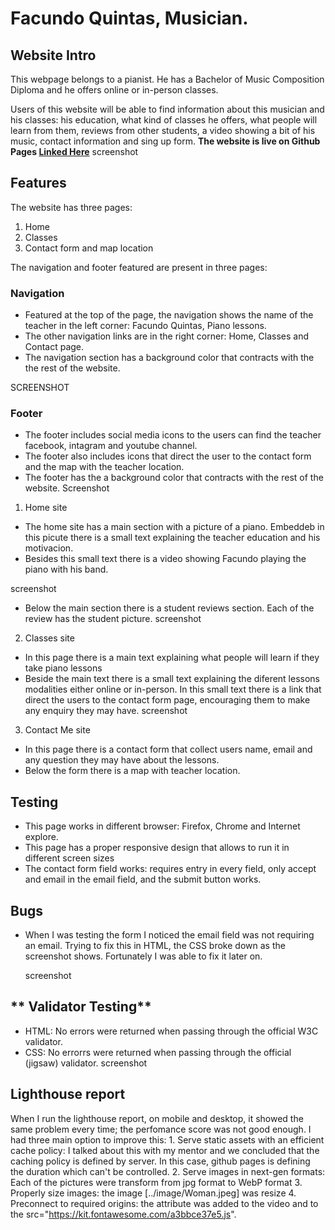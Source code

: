 # **Facundo Quintas, Musician.**

## **Website Intro**


This webpage belongs to a pianist. He has a Bachelor of Music Composition Diploma and he offers online or in-person classes.

Users of this website will be able to find information about this musician and his classes: his education, what kind of classes he offers, what people will learn from them, reviews from other students, a video showing a bit of his music, contact information and sing up form. 
**The website is live on Github Pages [Linked Here](https://luquintas11.github.io/FirstProject/index.html)**
 screenshot



## **Features**

The website has three pages:
1. Home
2. Classes
3. Contact form and map location

The navigation and footer featured are present in three pages:

### **Navigation**
* Featured at the top of the page, the navigation shows the name of the teacher in the left corner: Facundo Quintas, Piano lessons.
* The other navigation links are in the right corner: Home, Classes and Contact page. 
* The navigation section has a background color that contracts with the the rest of the website. 

SCREENSHOT

### **Footer**
* The footer includes social media icons to the users can find the teacher facebook, intagram and youtube channel.
* The footer also includes icons that direct the user to the contact form and the map with the teacher location. 
* The footer has the a background color that contracts with the rest of the website. 
Screenshot

1. Home site

* The home site has a main section with a picture of a piano. Embeddeb in this picute there is a small text explaining the teacher education and his motivacion.
* Besides this small text there is a video showing Facundo playing the piano with his band.

screenshot

* Below the main section there is a student reviews section. Each of the review has the student picture. 
screenshot

2. Classes site

* In this page there is a main text explaining what people will learn if they take piano lessons
* Beside the main text there is a small text explaining the diferent lessons modalities either online or in-person. In this small text there is a link that direct the users to the contact form page, encouraging them to make any enquiry they may have. 
screenshot

3. Contact Me site

* In this page there is a contact form that collect  users name, email and any question they may have about the lessons.
* Below the form there is a map with teacher location. 



## Testing

* This page works in different browser: Firefox, Chrome and Internet explore. 
* This page has a proper responsive design that allows to run it in different screen sizes
* The contact form field works: requires entry in every field, only accept and email in the email field, and the submit button works. 

## Bugs

* When I was testing the form I noticed the email field was not requiring an email. Trying to fix this in HTML, the CSS broke down as the screenshot shows. Fortunately I was able to fix it later on.


   screenshot


## ** Validator Testing**


* HTML: No errors were returned when passing through the official W3C validator. 
* CSS:  No errorrs were returned when passing through the  official (jigsaw) validator. 
screenshot 

## Lighthouse report

When I run the lighthouse report, on mobile and desktop, it showed the same problem every time; the perfomance score was not good enough. I had three main option to improve this: 
                                              1. Serve static assets with an efficient cache policy: I talked about this with my mentor and we concluded that the caching policy is defined by server. In this case, github  pages is defining the duration which can't be controlled.
                                              2. Serve images in next-gen formats: Each of the pictures were transform from jpg format to WebP format
                                              3. Properly size images: the image [../image/Woman.jpeg] was resize
                                              4. Preconnect to required origins: the attribute <link rel=preconnect> was added to the video and to the src="https://kit.fontawesome.com/a3bbce37e5.js".
                                              

















